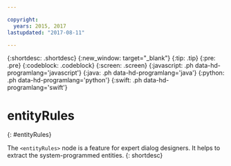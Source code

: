 ```yaml
---

copyright:
  years: 2015, 2017
lastupdated: "2017-08-11"

---
```


{:shortdesc: .shortdesc}
{:new_window: target="_blank"}
{:tip: .tip}
{:pre: .pre}
{:codeblock: .codeblock}
{:screen: .screen}
{:javascript: .ph data-hd-programlang='javascript'}
{:java: .ph data-hd-programlang='java'}
{:python: .ph data-hd-programlang='python'}
{:swift: .ph data-hd-programlang='swift'}

# entityRules
{: #entityRules}

The `<entityRules>` node is a feature for expert dialog designers. It helps to extract the system-programmed entities.
{: shortdesc}
